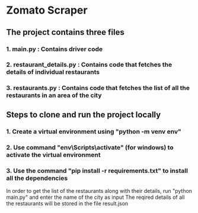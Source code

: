 # Zomato Scraper

## The project contains three files

### 1. main.py : Contains driver code

### 2. restaurant_details.py : Contains code that fetches the details of individual restaurants

### 3. restaurants.py : Contains code that fetches the list of all the restaurants in an area of the city

## Steps to clone and run the project locally

### 1. Create a virtual environment using "python -m venv env"

### 2. Use command "env\Scripts\activate" (for windows) to activate the virtual environment

### 3. Use the command "pip install -r requirements.txt" to install all the dependencies

In order to get the list of the restaurants along with their details, run "python main.py" and enter the name of the city as input
The reqired details of all the restaurants will be stored in the file result.json
